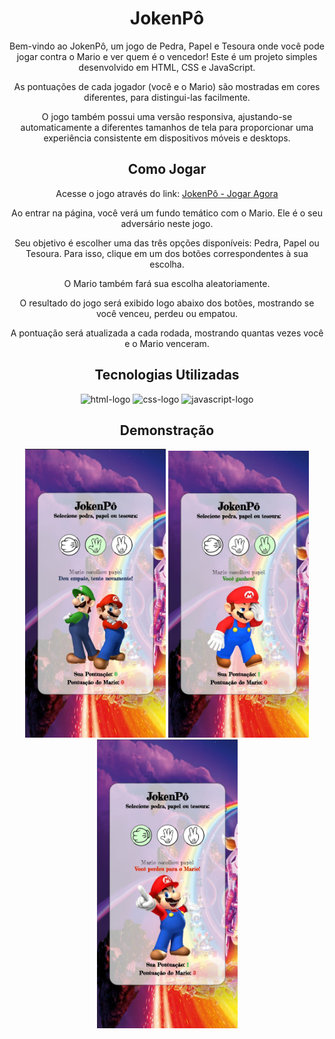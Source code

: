 <div align="center">
  <h1>JokenPô</h1>
  
  <p>Bem-vindo ao JokenPô, um jogo de Pedra, Papel e Tesoura onde você pode jogar contra o Mario e ver quem é o vencedor! Este é um projeto simples desenvolvido em HTML, CSS e JavaScript.</p>
  
  <p>As pontuações de cada jogador (você e o Mario) são mostradas em cores diferentes, para distingui-las facilmente.

O jogo também possui uma versão responsiva, ajustando-se automaticamente a diferentes tamanhos de tela para proporcionar uma experiência consistente em dispositivos móveis e desktops.</p>

## Como Jogar

 Acesse o jogo através do link: [JokenPô - Jogar Agora](https://gabrielabade.github.io/pedra_papel_tesoura/)

 Ao entrar na página, você verá um fundo temático com o Mario. Ele é o seu adversário neste jogo.

 Seu objetivo é escolher uma das três opções disponíveis: Pedra, Papel ou Tesoura. Para isso, clique em um dos botões correspondentes à sua escolha.

 O Mario também fará sua escolha aleatoriamente.

 O resultado do jogo será exibido logo abaixo dos botões, mostrando se você venceu, perdeu ou empatou.

 A pontuação será atualizada a cada rodada, mostrando quantas vezes você e o Mario venceram.

## Tecnologias Utilizadas

  <img src="https://img.shields.io/badge/HTML5-E34F26?style=for-the-badge&logo=html5&logoColor=white" alt="html-logo"/>
  <img src="https://img.shields.io/badge/CSS3-1572B6?style=for-the-badge&logo=css3&logoColor=white" alt="css-logo"/>
  <img src="https://img.shields.io/badge/JavaScript-F7DF1E?style=for-the-badge&logo=javascript&logoColor=black" alt="javascript-logo">
  
  ## Demonstração
  <img src="./assets/exemplo_empate.jpg" alt="exemplo-empate" width="225px"/>
<img src="./assets/exemplo_ganhou.jpg" alt="exemplo-ganhou" width="225px"/>
<img src="./assets/exemplo_perdeu.jpg" alt="exemplo-perdeu" width="225px"/>
</div>
